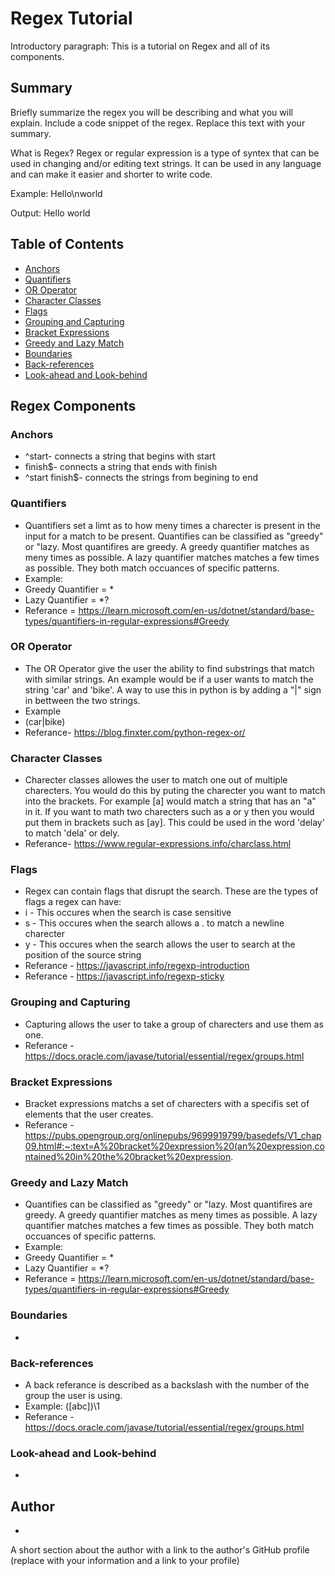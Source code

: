 # Regex Tutorial

Introductory paragraph:
This is a tutorial on Regex and all of its components.

## Summary

Briefly summarize the regex you will be describing and what you will explain. Include a code snippet of the regex. Replace this text with your summary.

What is Regex? Regex or regular expression is a type of syntex that can be used in changing and/or editing text strings. It can be used in any language and can make it easier and shorter to write code.

Example: Hello\nworld

Output: Hello
        world

## Table of Contents

- [Anchors](#anchors)
- [Quantifiers](#quantifiers)
- [OR Operator](#or-operator)
- [Character Classes](#character-classes)
- [Flags](#flags)
- [Grouping and Capturing](#grouping-and-capturing)
- [Bracket Expressions](#bracket-expressions)
- [Greedy and Lazy Match](#greedy-and-lazy-match)
- [Boundaries](#boundaries)
- [Back-references](#back-references)
- [Look-ahead and Look-behind](#look-ahead-and-look-behind)

## Regex Components

### Anchors
* ^start- connects a string that begins with start
* finish$- connects a string that ends with finish
* ^start finish$- connects the strings from begining to end

### Quantifiers
* Quantifiers set a limt as to how meny times a charecter is present in the input for a match to be present. Quantifies can be classified as "greedy" or "lazy. Most quantifires are greedy. A greedy quantifier matches as meny times as possible. A lazy quantifier matches matches a few times as possible. They both match occuances of specific patterns.
* Example:
* Greedy Quantifier = *
* Lazy Quantifier = *?
* Referance = https://learn.microsoft.com/en-us/dotnet/standard/base-types/quantifiers-in-regular-expressions#Greedy
### OR Operator
* The OR Operator give the user the ability to find substrings that match with similar strings. An example would be if a user wants to match the string 'car' and 'bike'. A way to use this in python is by adding a "|" sign in bettween the two strings.
* Example
* (car|bike)
* Referance- https://blog.finxter.com/python-regex-or/
### Character Classes
* Charecter classes allowes the user to match one out of multiple charecters. You would do this by puting the charecter you want to match into the brackets. For example [a] would match a string that has an "a" in it. If you want to math two charecters such as a or y then you would put them in brackets such as [ay]. This could be used in the word 'delay' to match 'dela' or dely.
* Referance- https://www.regular-expressions.info/charclass.html
### Flags
* Regex can contain flags that disrupt the search. These are the types of flags a regex can have:
* i - This occures when the search is case sensitive
* s - This occures when the search allows a . to match a newline charecter
* y - This occures when the search allows the user to search at the position of the source string
* Referance - https://javascript.info/regexp-introduction
* Referance - https://javascript.info/regexp-sticky
### Grouping and Capturing
* Capturing allows the user to take a group of charecters and use them as one.
* Referance - https://docs.oracle.com/javase/tutorial/essential/regex/groups.html
### Bracket Expressions
* Bracket expressions matchs a set of charecters with a specifis set of elements that the user creates.
* Referance - https://pubs.opengroup.org/onlinepubs/9699919799/basedefs/V1_chap09.html#:~:text=A%20bracket%20expression%20(an%20expression,contained%20in%20the%20bracket%20expression.
### Greedy and Lazy Match
* Quantifies can be classified as "greedy" or "lazy. Most quantifires are greedy. A greedy quantifier matches as meny times as possible. A lazy quantifier matches matches a few times as possible. They both match occuances of specific patterns.
* Example:
* Greedy Quantifier = *
* Lazy Quantifier = *?
* Referance = https://learn.microsoft.com/en-us/dotnet/standard/base-types/quantifiers-in-regular-expressions#Greedy
### Boundaries
* 
### Back-references
* A back referance is described as a backslash with the number of the group the user is using.
* Example: ([abc])\1
* Referance - https://docs.oracle.com/javase/tutorial/essential/regex/groups.html


### Look-ahead and Look-behind
* 
## Author
* 
A short section about the author with a link to the author's GitHub profile (replace with your information and a link to your profile)
